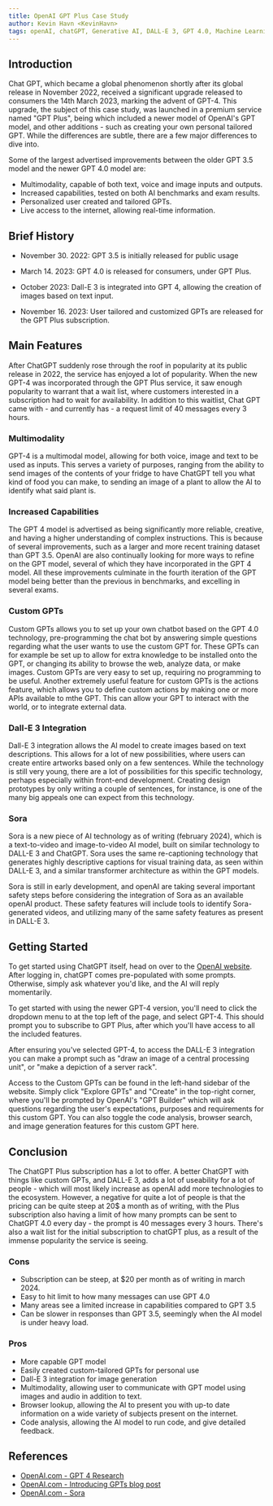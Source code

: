 ```yaml
---
title: OpenAI GPT Plus Case Study
author: Kevin Havn <KevinHavn>
tags: openAI, chatGPT, Generative AI, DALL-E 3, GPT 4.0, Machine Learning, case study, platform
---
```


## Introduction

Chat GPT, which became a global phenomenon shortly after its global release in November 2022, received a significant upgrade released to consumers the 14th March 2023, marking the advent of GPT-4. This upgrade, the subject of this case study, was launched in a premium service named "GPT Plus", being which included a newer model of OpenAI's GPT model, and other additions - such as creating your own personal tailored GPT. While the differences are subtle, there are a few major differences to dive into.

Some of the largest advertised improvements between the older GPT 3.5 model and the newer GPT 4.0 model are:

- Multimodality, capable of both text, voice and image inputs and outputs.
- Increased capabilities, tested on both AI benchmarks and exam results.
- Personalized user created and tailored GPTs.
- Live access to the internet, allowing real-time information.

## Brief History

- November 30. 2022: GPT 3.5 is initially released for public usage

- March 14. 2023: GPT 4.0 is released for consumers, under GPT Plus.

- October 2023: Dall-E 3 is integrated into GPT 4, allowing the creation of images based on text input.

- November 16. 2023: User tailored and customized GPTs are released for the GPT Plus subscription.

## Main Features

After ChatGPT suddenly rose through the roof in popularity at its public release in 2022, the service has enjoyed a lot of popularity. When the new GPT-4 was incorporated through the GPT Plus service, it saw enough popularity to warrant that a wait list, where customers interested in a subscription had to wait for availability. In addition to this waitlist, Chat GPT came with - and currently has - a request limit of 40 messages every 3 hours.

### Multimodality

GPT-4 is a multimodal model, allowing for both voice, image and text to be used as inputs.
This serves a variety of purposes, ranging from the ability to send images of the contents of your fridge to have ChatGPT tell you what kind of food you can make, to sending an image of a plant to allow the AI to identify what said plant is.

### Increased Capabilities

The GPT 4 model is advertised as being significantly more reliable, creative, and having a higher understanding of complex instructions. This is because of several improvements, such as a larger and more recent training dataset than GPT 3.5. OpenAI are also continually looking for more ways to refine on the GPT model, several of which they have incorporated in the GPT 4 model. All these improvements culminate in the fourth iteration of the GPT model being better than the previous in benchmarks, and excelling in several exams.

### Custom GPTs

Custom GPTs allows you to set up your own chatbot based on the GPT 4.0 technology, pre-programming the chat bot by answering simple questions regarding what the user wants to use the custom GPT for. These GPTs can for example be set up to allow for extra knowledge to be installed onto the GPT, or changing its ability to browse the web, analyze data, or make images. Custom GPTs are very easy to set up, requiring no programming to be useful. Another extremely useful feature for custom GPTs is the actions feature, which allows you to define custom actions by making one or more APIs available to mthe GPT. This can allow your GPT to interact with the world, or to integrate external data.

### Dall-E 3 Integration

Dall-E 3 integration allows the AI model to create images based on text descriptions. This allows for a lot of new possibilities, where users can create entire artworks based only on a few sentences. While the technology is still very young, there are a lot of possibilities for this specific technology, perhaps especially within front-end development. Creating design prototypes by only writing a couple of sentences, for instance, is one of the many big appeals one can expect from this technology.

### Sora

Sora is a new piece of AI technology as of writing (february 2024), which is a text-to-video and image-to-video AI model, built on similar technology to DALL-E 3 and ChatGPT. Sora uses the same re-captioning technology that generates highly descriptive captions for visual training data, as seen within DALL-E 3, and a similar transformer architecture as within the GPT models.

Sora is still in early development, and openAI are taking several important safety steps before considering the integration of Sora as an available openAI product. These safety features will include tools to identify Sora-generated videos, and utilizing many of the same safety features as present in DALL-E 3.

## Getting Started

To get started using ChatGPT itself, head on over to the [OpenAI website](https://www.openai.com). After logging in, chatGPT comes pre-populated with some prompts. Otherwise, simply ask whatever you'd like, and the AI will reply momentarily.

To get started with using the newer GPT-4 version, you'll need to click the dropdown menu to at the top left of the page, and select GPT-4. This should prompt you to subscribe to GPT Plus, after which you'll have access to all the included features.

After ensuring you've selected GPT-4, to access the DALL-E 3 integration you can make a prompt such as "draw an image of a central processing unit", or "make a depiction of a server rack".

Access to the Custom GPTs can be found in the left-hand sidebar of the website. Simply click "Explore GPTs" and "Create" in the top-right corner, where you'll be prompted by OpenAI's "GPT Builder" which will ask questions regarding the user's expectations, purposes and requirements for this custom GPT. You can also toggle the code analysis, browser search, and image generation features for this custom GPT here.

## Conclusion

The ChatGPT Plus subscription has a lot to offer. A better ChatGPT with things like custom GPTs, and DALL-E 3, adds a lot of useability for a lot of people - which will most likely increase as openAI add more technologies to the ecosystem. However, a negative for quite a lot of people is that the pricing can be quite steep at 20$ a month as of writing, with the Plus subscription also having a limit of how many prompts can be sent to ChatGPT 4.0 every day - the prompt is 40 messages every 3 hours. There's also a wait list for the initial subscription to chatGPT plus, as a result of the immense popularity the service is seeing.

### Cons

- Subscription can be steep, at $20 per month as of writing in march 2024.
- Easy to hit limit to how many messages can use GPT 4.0
- Many areas see a limited increase in capabilities compared to GPT 3.5
- Can be slower in responses than GPT 3.5, seemingly when the AI model is under heavy load.

### Pros

- More capable GPT model
- Easily created custom-tailored GPTs for personal use
- Dall-E 3 integration for image generation
- Multimodality, allowing user to communicate with GPT model using images and audio in addition to text.
- Browser lookup, allowing the AI to present you with up-to date information on a wide variety of subjects present on the internet.
- Code analysis, allowing the AI model to run code, and give detailed feedback.

## References

- [OpenAI.com - GPT 4 Research](https://openai.com/research/gpt-4)
- [OpenAI.com - Introducing GPTs blog post](https://openai.com/blog/introducing-gpts)
- [OpenAI.com - Sora](https://openai.com/sora)

